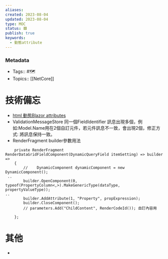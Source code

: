 ```yaml
---
aliases: 
created: 2023-08-04
updated: 2023-08-04
type: MOC
status: 🟩
publish: true
keywords:
  - 動態attribute
---
```

### Metadata
- Tags:: #🗺️
- Topics:: [[NetCore]]

# 技術備忘
-  [html 動態Blazor attributes](https://blazor-university.com/components/code-generated-html-attributes/)
- ValidationMessageStore 同一個FieldIdentifier 訊息出現多個，例如:Model.Name用在2個自訂元件，若元件訊息不一致，會出現2個，修正方式: 將訊息保持一致。
- RenderFragment builder參數用法
```
    private RenderFragment RenderDataGridFieldComponent(DynamicQueryField itemSetting) => builder =>
    {
        //    DynamicComponent dynamicComponent = new DynamicComponent();
 ..
        builder.OpenComponent(0, typeof(PropertyColumn<,>).MakeGenericType(dataType, propertyValueType));
..
        builder.AddAttribute(1, "Property", propExpression);
        builder.CloseComponent();
        // parameters.Add("ChildContent", RenderCodeId()); 自訂內容用

    };
```
# 其他
- 